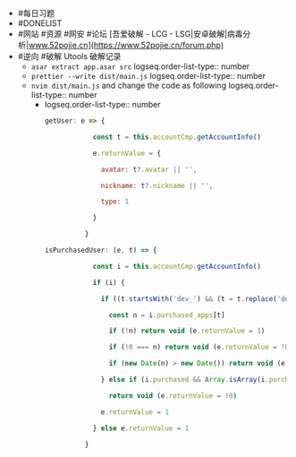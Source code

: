 - #每日习题
- #DONELIST
- #网站 #资源 #网安 #论坛 [吾爱破解 - LCG - LSG|安卓破解|病毒分析|www.52pojie.cn](https://www.52pojie.cn/forum.php)
- #逆向 #破解 Utools 破解记录
	- `asar extract app.asar src`
	  logseq.order-list-type:: number
	- `prettier --write dist/main.js`
	  logseq.order-list-type:: number
	- `nvim dist/main.js` and change the code as following
	  logseq.order-list-type:: number
		- logseq.order-list-type:: number
		  ```js
		  getUser: e => {
		  
		              const t = this.accountCmp.getAccountInfo()
		  
		              e.returnValue = {
		  
		                avatar: t?.avatar || '',
		  
		                nickname: t?.nickname || '',
		  
		                type: 1
		  
		              }
		  
		            }
		  
		  isPurchasedUser: (e, t) => {
		  
		              const i = this.accountCmp.getAccountInfo()
		  
		              if (i) {
		  
		                if ((t.startsWith('dev_') && (t = t.replace('dev_', '')), i.purchased_apps)) {
		  
		                  const n = i.purchased_apps[t]
		  
		                  if (!n) return void (e.returnValue = 1)
		  
		                  if (!0 === n) return void (e.returnValue = !0)
		  
		                  if (new Date(n) > new Date()) return void (e.returnValue = 1)
		  
		                } else if (i.purchased && Array.isArray(i.purchased) && i.purchased.includes(t))
		  
		                  return void (e.returnValue = !0)
		  
		                e.returnValue = 1
		  
		              } else e.returnValue = 1
		  
		            }
		  ```